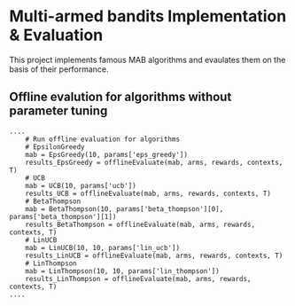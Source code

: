 # Multi-armed bandits Implementation & Evaluation

This project implements famous MAB algorithms and evaulates them on the basis of their performance.

## Offline evalution for algorithms without parameter tuning

```
....
    # Run offline evaluation for algorithms
    # EpsilonGreedy
    mab = EpsGreedy(10, params['eps_greedy'])
    results_EpsGreedy = offlineEvaluate(mab, arms, rewards, contexts, T)
    # UCB
    mab = UCB(10, params['ucb'])
    results_UCB = offlineEvaluate(mab, arms, rewards, contexts, T)
    # BetaThompson
    mab = BetaThompson(10, params['beta_thompson'][0], params['beta_thompson'][1])
    results_BetaThompson = offlineEvaluate(mab, arms, rewards, contexts, T)
    # LinUCB
    mab = LinUCB(10, 10, params['lin_ucb'])
    results_LinUCB = offlineEvaluate(mab, arms, rewards, contexts, T)
    # LinThompson
    mab = LinThompson(10, 10, params['lin_thompson'])
    results_LinThompson = offlineEvaluate(mab, arms, rewards, contexts, T)
....
```

